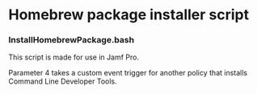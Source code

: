 # Homebrew package installer script

### InstallHomebrewPackage.bash

This script is made for use in Jamf Pro.

Parameter 4 takes a custom event trigger for another policy that installs Command Line Developer Tools.

